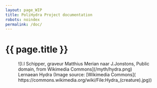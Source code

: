 ```yaml
---
layout: page_WIP
title: PoliHydra Project documentation
robots: noindex
permalink: /doc/
---
```

# {{ page.title }}

<figure markdown="1">
![I.I Schipper, graveur Matthius Merian naar J.Jonstons, Public domain,
from Wikimedia Commons](/myth/hydra.png)
<figcaption markdown="1">
Lernaean Hydra (Image source: [Wikimedia Commons](
https://commons.wikimedia.org/wiki/File:Hydra_(creature).jpg))
</figcaption>
</figure>
